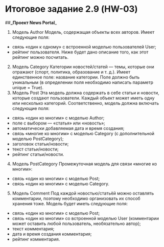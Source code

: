 # **Итоговое задание 2.9 (HW-03)**

##**_Проект News Portal**_

1. Модель Author
Модель, содержащая объекты всех авторов.
Имеет следующие поля:
- cвязь «один к одному» с встроенной моделью пользователей User;
- рейтинг пользователя. Ниже будет дано описание того, как этот рейтинг можно посчитать.
2. Модель Category
Категории новостей/статей — темы, которые они отражают (спорт, политика, образование и т. д.). Имеет единственное поле: название категории. Поле должно быть уникальным (в определении поля необходимо написать параметр unique = True).
3. Модель Post
Эта модель должна содержать в себе статьи и новости, которые создают пользователи. Каждый объект может иметь одну или несколько категорий.
Соответственно, модель должна включать следующие поля:
- связь «один ко многим» с моделью Author;
- поле с выбором — «статья» или «новость»;
- автоматически добавляемая дата и время создания;
- связь «многие ко многим» с моделью Category (с дополнительной моделью PostCategory);
- заголовок статьи/новости;
- текст статьи/новости;
- рейтинг статьи/новости.
  
4. Модель PostCategory
Промежуточная модель для связи «многие ко многим»:
- связь «один ко многим» с моделью Post;
- связь «один ко многим» с моделью Category.

5. Модель Comment
Под каждой новостью/статьёй можно оставлять комментарии, поэтому необходимо организовать их способ хранения тоже.
Модель будет иметь следующие поля:
- связь «один ко многим» с моделью Post;
- связь «один ко многим» со встроенной моделью User (комментарии может оставить любой пользователь, необязательно автор);
- текст комментария;
- дата и время создания комментария;
- рейтинг комментария.
